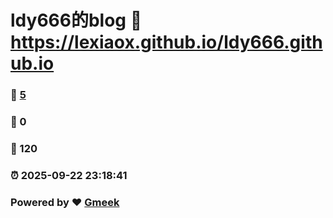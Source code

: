 # ldy666的blog :link: https://lexiaox.github.io/ldy666.github.io 
### :page_facing_up: [5](https://lexiaox.github.io/ldy666.github.io/tag.html) 
### :speech_balloon: 0 
### :hibiscus: 120 
### :alarm_clock: 2025-09-22 23:18:41 
### Powered by :heart: [Gmeek](https://github.com/Meekdai/Gmeek)

